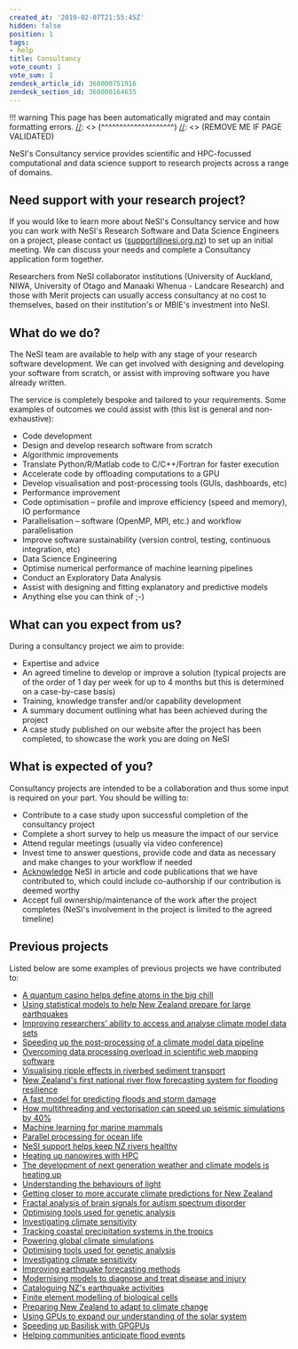 ```yaml
---
created_at: '2019-02-07T21:55:45Z'
hidden: false
position: 1
tags:
- help
title: Consultancy
vote_count: 1
vote_sum: 1
zendesk_article_id: 360000751916
zendesk_section_id: 360000164635
---
```




[//]: <> (REMOVE ME IF PAGE VALIDATED)
[//]: <> (vvvvvvvvvvvvvvvvvvvv)
!!! warning
    This page has been automatically migrated and may contain formatting errors.
[//]: <> (^^^^^^^^^^^^^^^^^^^^)
[//]: <> (REMOVE ME IF PAGE VALIDATED)

NeSI's Consultancy service provides scientific and HPC-focussed
computational and data science support to research projects across a
range of domains.

## Need support with your research project?

If you would like to learn more about NeSI's Consultancy service and how
you can work with NeSI's Research Software and Data Science Engineers on
a project, please contact us (<support@nesi.org.nz>) to set up an
initial meeting. We can discuss your needs and complete a Consultancy
application form together.

Researchers from NeSI collaborator institutions (University of Auckland,
NIWA, University of Otago and Manaaki Whenua - Landcare Research) and
those with Merit projects can usually access consultancy at no cost to
themselves, based on their institution's or MBIE's investment into NeSI.

## What do we do?

The NeSI team are available to help with any stage of your research
software development. We can get involved with designing and developing
your software from scratch, or assist with improving software you have
already written.

The service is completely bespoke and tailored to your requirements.
Some examples of outcomes we could assist with (this list is general and
non-exhaustive):

-   Code development
-   Design and develop research software from scratch
-   Algorithmic improvements
-   Translate Python/R/Matlab code to C/C++/Fortran for faster
execution
-   Accelerate code by offloading computations to a GPU
-   Develop visualisation and post-processing tools (GUIs,
dashboards, etc)
-   Performance improvement
-   Code optimisation – profile and improve efficiency (speed and
memory), IO performance
-   Parallelisation – software (OpenMP, MPI, etc.) and workflow
parallelisation
-   Improve software sustainability (version control, testing,
continuous integration, etc)
-   Data Science Engineering
-   Optimise numerical performance of machine learning pipelines
-   Conduct an Exploratory Data Analysis
-   Assist with designing and fitting explanatory and predictive
models
-   Anything else you can think of ;-)

## What can you expect from us?

During a consultancy project we aim to provide:

-   Expertise and advice
-   An agreed timeline to develop or improve a solution (typical
projects are of the order of 1 day per week for up to 4 months but
this is determined on a case-by-case basis)
-   Training, knowledge transfer and/or capability development
-   A summary document outlining what has been achieved during the
project
-   A case study published on our website after the project has been
completed, to showcase the work you are doing on NeSI

## What is expected of you?

Consultancy projects are intended to be a collaboration and thus some
input is required on your part. You should be willing to:

-   Contribute to a case study upon successful completion of the
consultancy project
-   Complete a short survey to help us measure the impact of our service
-   Attend regular meetings (usually via video conference)
-   Invest time to answer questions, provide code and data as necessary
and make changes to your workflow if needed
-   [Acknowledge](https://www.nesi.org.nz/services/high-performance-computing/guidelines/acknowledgement-and-publication)
NeSI in article and code publications that we have contributed to,
which could include co-authorship if our contribution is deemed
worthy
-   Accept full ownership/maintenance of the work after the project
completes (NeSI's involvement in the project is limited to the
agreed timeline)

## Previous projects

Listed below are some examples of previous projects we have contributed
to:

-   [A quantum casino helps define atoms in the big
chill](https://www.nesi.org.nz/case-studies/quantum-casino-helps-define-atoms-big-chill)
-   [Using statistical models to help New Zealand prepare for large
earthquakes](https://www.nesi.org.nz/case-studies/using-statistical-models-help-new-zealand-prepare-large-earthquakes)
-   [Improving researchers' ability to access and analyse climate model
data
sets](https://www.nesi.org.nz/case-studies/improving-researchers-ability-access-and-analyse-climate-model-data-sets)
-   [Speeding up the post-processing of a climate model data
pipeline](https://www.nesi.org.nz/case-studies/speeding-post-processing-climate-model-data-pipeline)
-   [Overcoming data processing overload in scientific web mapping
software](https://www.nesi.org.nz/case-studies/overcoming-data-processing-overload-scientific-web-mapping-software)
-   [Visualising ripple effects in riverbed sediment
transport](https://www.nesi.org.nz/case-studies/visualising-ripple-effects-riverbed-sediment-transport)
-   [New Zealand's first national river flow forecasting system for
flooding
resilience](https://www.nesi.org.nz/case-studies/new-zealand%E2%80%99s-first-national-river-flow-forecasting-system-flooding-resilience)
-   [A fast model for predicting floods and storm
damage](https://www.nesi.org.nz/case-studies/fast-model-predicting-floods-and-storm-damage)
-   [How multithreading and vectorisation can speed up seismic
simulations by
40%](https://www.nesi.org.nz/case-studies/how-multithreading-and-vectorisation-can-speed-seismic-simulations-40)
-   [Machine learning for marine
mammals](https://www.nesi.org.nz/case-studies/machine-learning-marine-mammals)
-   [Parallel processing for ocean
life](https://www.nesi.org.nz/case-studies/parallel-processing-ocean-life)
-   [NeSI support helps keep NZ rivers
healthy](https://www.nesi.org.nz/case-studies/nesi-support-helps-keep-nz-rivers-healthy)
-   [Heating up nanowires with
HPC](https://www.nesi.org.nz/case-studies/heating-nanowires-hpc)
-   [The development of next generation weather and climate models is
heating
up](https://www.nesi.org.nz/case-studies/development-next-generation-weather-and-climate-models-heating)
-   [Understanding the behaviours of
light](https://www.nesi.org.nz/case-studies/understanding-behaviours-light)
-   [Getting closer to more accurate climate predictions for New
Zealand](https://www.nesi.org.nz/case-studies/getting-closer-more-accurate-climate-predictions-new-zealand)
-   [Fractal analysis of brain signals for autism spectrum
disorder](https://www.nesi.org.nz/case-studies/fractal-analysis-brain-signals-autism-spectrum-disorder)
-   [Optimising tools used for genetic
analysis](https://www.nesi.org.nz/case-studies/optimising-tools-used-genetic-analysis)
-   [Investigating climate
sensitivity](https://www.nesi.org.nz/case-studies/optimising-tools-used-genetic-analysis)
-   [Tracking coastal precipitation systems in the
tropics](https://www.nesi.org.nz/case-studies/tracking-coastal-precipitation-systems-tropics)
-   [Powering global climate
simulations](https://www.nesi.org.nz/case-studies/powering-global-climate-simulations)
-   [Optimising tools used for genetic
analysis](https://www.nesi.org.nz/case-studies/optimising-tools-used-genetic-analysis)
-   [Investigating climate
sensitivity](https://www.nesi.org.nz/case-studies/investigating-climate-sensitivity)
-   [Improving earthquake forecasting
methods](https://www.nesi.org.nz/case-studies/improving-earthquake-forecasting-methods)
-   [Modernising models to diagnose and treat disease and
injury](https://www.nesi.org.nz/case-studies/modernising-models-diagnose-and-treat-disease-and-injury)
-   [Cataloguing NZ's earthquake
activities](https://www.nesi.org.nz/case-studies/cataloguing-nz%E2%80%99s-earthquake-activities)
-   [Finite element modelling of biological
cells](https://www.nesi.org.nz/case-studies/finite-element-modelling-biological-cells)
-   [Preparing New Zealand to adapt to climate
change](https://www.nesi.org.nz/case-studies/preparing-new-zealand-adapt-climate-change)
-   [Using GPUs to expand our understanding of the solar
system](https://www.nesi.org.nz/case-studies/using-gpus-expand-our-understanding-solar-system)
-   [Speeding up Basilisk with
GPGPUs](https://www.nesi.org.nz/case-studies/speeding-basilisk-gpgpus)
-   [Helping communities anticipate flood
events](https://www.nesi.org.nz/case-studies/helping-communities-anticipate-flood-events)